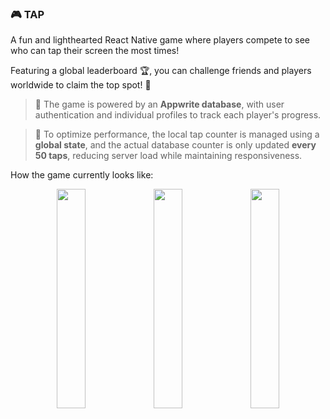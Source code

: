 ### 🎮 TAP

A fun and lighthearted React Native game where players compete to see who can tap their screen the most times!  

Featuring a global leaderboard 🏆, you can challenge friends and players worldwide to claim the top spot! 🏅  

> 💾 The game is powered by an **Appwrite database**, with user authentication and individual profiles to track each player's progress.  

> 🚀 To optimize performance, the local tap counter is managed using a **global state**, and the actual database counter is only updated **every 50 taps**, reducing server load while maintaining responsiveness.  

How the game currently looks like:

<p align="center">
  <img src="https://github.com/user-attachments/assets/93559b0c-4ecf-406e-8e15-0f3dd8bec35c" width="30%" />
  <img src="https://github.com/user-attachments/assets/a09e8d24-fd0b-4cef-a2f0-7079232ff7f6" width="30%" />
  <img src="https://github.com/user-attachments/assets/5cc31379-3eb5-4b00-b42c-ab47c32f4b86" width="30%" />
</p>

